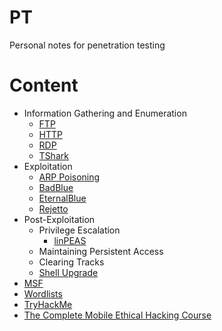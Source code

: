 # PT
Personal notes for penetration testing

# Content
- Information Gathering and Enumeration
  - [FTP](/Information%20Gathering%20and%20Enumeration/FTP.md)
  - [HTTP](/Information%20Gathering%20and%20Enumeration/HTTP.md)
  - [RDP](/Information%20Gathering%20and%20Enumeration/RDP.md)
  - [TShark](/Information%20Gathering%20and%20Enumeration/TShark.md)
- Exploitation
  - [ARP Poisoning](/Exploitation/ARP-Poisoning.md)
  - [BadBlue](/Exploitation/BadBlue.md)
  - [EternalBlue](/Exploitation/EternalBlue.md)
  - [Rejetto](/Exploitation/Rejetto.md)
- Post-Exploitation
  - Privilege Escalation
    - [linPEAS](/Post-Exploitation/linPEAS.md) 
  - Maintaining Persistent Access
  - Clearing Tracks
  - [Shell Upgrade](Post-Exploitation/Shell-Upgrade.md)
- [MSF](/MSF.md)
- [Wordlists](/Wordlists.md)
- [TryHackMe](/TryHackMe.md)
- [The Complete Mobile Ethical Hacking Course](/Courses/the-complete-mobile-ethical-hacking-course.md)
